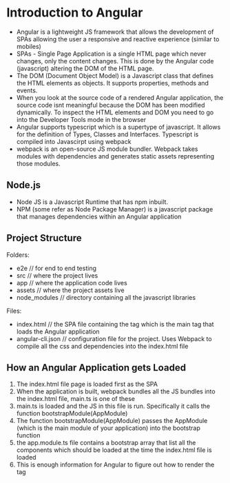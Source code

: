 
# Introduction to Angular
- Angular is a lightweight JS framework that allows the development of SPAs allowing the user a responsive and reactive experience (similar to mobiles)
- SPAs - Single Page Application is a single HTML page which never changes, only the content changes. This is done by the Angular code (javascript) altering the DOM of the HTML page.
- The DOM (Document Object Model) is a Javascript class that defines the HTML elements as objects. It supports properties, methods and events.
- When you look at the source code of a rendered Angular application, the source code isnt meaningful because the DOM has been modified dynamically. To inspect the HTML elements and DOM you need to go into the Developer Tools mode in the browser
- Angular supports typescript which is a supertype of javascript. It allows for the definition of Types, Classes and Interfaces. Typescript is compiled into Javascirpt using webpack
- webpack is an open-source JS module bundler. Webpack takes modules with dependencies and generates static assets representing those modules.

## Node.js
- Node JS is a Javascript Runtime that has npm inbuilt.
- NPM (some refer as Node Package Manager) is a javascript package that manages dependencies within an Angular application

## Project Structure
Folders:
- e2e // for end to end testing
- src // where the project lives
- app // where the application code lives
- assets // where the project assets live
- node_modules // directory containing all the javascript libraries 

Files:
- index.html // the SPA file containing the <app-root> tag which is the main tag that loads the Angular application
- angular-cli.json // configuration file for the project. Uses Webpack to compile all the css and dependencies into the index.html file

## How an Angular Application gets Loaded
1. The index.html file page is loaded first as the SPA
2. When the application is built, webpack bundles all the JS bundles into the index.html file, main.ts is one of these
3. main.ts is loaded and the JS in this file is run. Specifically it calls the function bootstrapModule(AppModule)
4. The function bootstrapModule(AppModule) passes the AppModule (which is the main module of your application) into the bootstrap function
5. the app.module.ts file contains a bootstrap array that list all the components which should be loaded at the time the index.html file is loaded
5. This is enough information for Angular to figure out how to render the <app-root> tag

